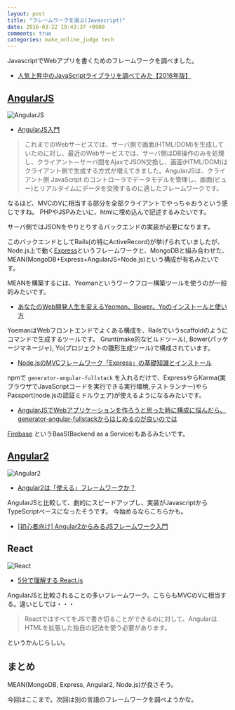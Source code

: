 ```yaml
---
layout: post
title: "フレームワークを選ぶ(Javascript)"
date: 2016-03-22 19:43:37 +0900
comments: true
categories: make_online_judge tech
---
```


JavascriptでWebアプリを書くためのフレームワークを調べました。


+ [人気上昇中のJavaScriptライブラリを調べてみた【2016年版】](http://www.buildinsider.net/web/popularjslib/2016)

## [AngularJS](https://angularjs.org/)
![AngularJS](http://staffblog.yumemi.jp/wp-content/uploads/2014/03/AngularJS-large.png)

+ [AngularJS入門](http://www.tohoho-web.com/ex/angularjs.html)

> これまでのWebサービスでは、サーバ側で画面(HTML/DOM)を生成していたのに対し、最近のWebサービスでは、サーバ側はDB操作のみを処理し、クライアント－サーバ間をAjaxでJSON交換し、画面(HTML/DOM)はクライアント側で生成する方式が増えてきました。AngularJSは、クライアント側 JavaScript のコントローラでデータモデルを管理し、画面(ビュー)とリアルタイムにデータを交換するのに適したフレームワークです。

なるほど、MVCのVに相当する部分を全部クライアントでやっちゃおうという感じですね。
PHPやJSPみたいに、htmlに埋め込んで記述するみたいです。

サーバ側ではJSONをやりとりするバックエンドの実装が必要になります。

このバックエンドとしてRails(の特にActiveRecord)が挙げられていましたが、
Node.js上で動く[Express](http://expressjs.com/)というフレームワークと、MongoDBと組み合わせた、MEAN(MongoDB+Express+AngularJS+Node.js)という構成が有名みたいです。

MEANを構築するには、Yeomanというワークフロー構築ツールを使うのが一般的みたいです。

+ [あなたのWeb開発人生を変えるYeoman、Bower、Yoのインストールと使い方](http://www.atmarkit.co.jp/ait/articles/1407/02/news040.html)

YoemanはWebフロントエンドでよくある構成を、Railsでいうscaffoldのようにコマンドで生成するツールです。
Grunt(make的なビルドツール), Bower(パッケージマネージャ), Yo(プロジェクトの雛形生成ツール)で構成されています。

+ [Node.jsのMVCフレームワーク「Express」の基礎知識とインストール](http://www.atmarkit.co.jp/ait/articles/1503/04/news047.html)

npmで `generator-angular-fullstack` を入れるだけで、ExpressやらKarma(実ブラウザでJavaScriptコードを実行できる実行環境,テストランナー)やらPassport(node.jsの認証ミドルウェア)が使えるようになるみたいです。

+ [AngularJSでWebアプリケーションを作ろうと思った時に構成に悩んだら、generator-angular-fullstackからはじめるのが良いのでは](http://blog.mah-lab.com/2014/02/01/angular-fullstack/)

[Firebase](https://html5experts.jp/technohippy/18040/) というBaaS(Backend as a Service)もあるみたいです。


## [Angular2](https://angular.io)

![Angular2](http://blog.ninja-squad.com/assets/images/ng2-ebook/ng2-logo.png)

+ [Angular2は「使える」フレームワークか？](https://developers.eure.jp/tech/angular2_evaluation/)

AngularJSと比較して、劇的にスピードアップし、実装がJavascriptからTypeScriptベースになったそうです。
今始めるならこちらかも。

+ [[初心者向け] Angular2からみるJSフレームワーク入門](http://rdlabo.jp/angular2-373.php)


## React
![React](http://res.cloudinary.com/hashnode/image/upload/v1455637506/static_imgs/mern/imgs/react.png)

+ [5分で理解する React.js](http://qiita.com/tomzoh/items/7fabe7cb57dd96425867)

AngularJSと比較されることの多いフレームワーク。こちらもMVCのVに相当する。違いとしては・・・

> ReactではすべてをJSで書き切ることができるのに対して、AngularはHTMLを拡張した独自の記法を使う必要があります。

というかんじらしい。


## まとめ

MEAN(MongoDB, Express, Angular2, Node.js)が良さそう。

今回はここまで。次回は別の言語のフレームワークを調べようかな。
